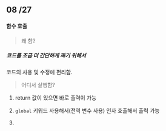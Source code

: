 ## 08 /27 





#### 함수 호출



> 왜 함?

##### 코드를 조금 더 간단하게 짜기 위해서

코드의 사용 및 수정에 편리함.

> 어디서 실행함?

1. return 값이 있으면 바로 출력이 가능

2. `global` 키워드 사용해서(전역 변수 사용) 인자 호출해서 출력 가능
3. 